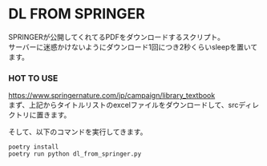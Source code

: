 # DL FROM SPRINGER

 SPRINGERが公開してくれてるPDFをダウンロードするスクリプト。  
 サーバーに迷惑かけないようにダウンロード1回につき2秒くらいsleepを置いてます。
 
### HOT TO USE
https://www.springernature.com/jp/campaign/library_textbook  
まず、上記からタイトルリストのexcelファイルをダウンロードして、srcディレクトリに置きます。

そして、以下のコマンドを実行してきます。

```
poetry install
poetry run python dl_from_springer.py
```
